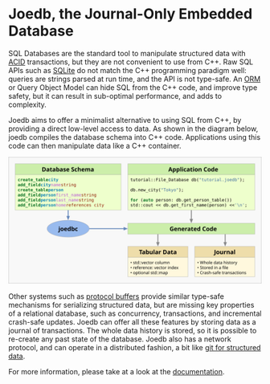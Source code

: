 # Joedb, the Journal-Only Embedded Database

SQL Databases are the standard tool to manipulate structured data with
[ACID](https://en.wikipedia.org/wiki/ACID) transactions, but they are not
convenient to use from C++. Raw SQL APIs such as
[SQLite](https://www.sqlite.org/cintro.html) do not match the C++ programming
paradigm well: queries are strings parsed at run time, and the API is not
type-safe. An
[ORM](https://en.wikipedia.org/wiki/Object%E2%80%93relational_mapping) or Query
Object Model can hide SQL from the C++ code, and improve type safety, but it
can result in sub-optimal performance, and adds to complexity.

Joedb aims to offer a minimalist alternative to using SQL from C++, by
providing a direct low-level access to data. As shown in the diagram below,
joedb compiles the database schema into C++ code. Applications using this code
can then manipulate data like a C++ container.

![Diagram](doc/source/images/joedb.svg)

Other systems such as [protocol buffers](https://protobuf.dev/) provide similar
type-safe mechanisms for serializing structured data, but are missing key
properties of a relational database, such as concurrency, transactions, and
incremental crash-safe updates. Joedb can offer all these features by storing
data as a journal of transactions. The whole data history is stored, so it is
possible to re-create any past state of the database. Joedb also has a network
protocol, and can operate in a distributed fashion, a bit like [git for
structured data](https://www.remi-coulom.fr/joedb/concurrency.html).

For more information, please take at a look at the
[documentation](https://www.remi-coulom.fr/joedb/intro.html).
